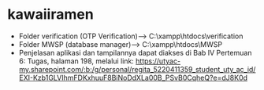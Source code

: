 # kawaiiramen
- Folder verification (OTP Verification)--> C:\xampp\htdocs\verification
- Folder MWSP (database manager)--> C:\xampp\htdocs\MWSP
- Penjelasan aplikasi dan tampilannya dapat diakses di Bab IV Pertemuan 6: Tugas, halaman 198, melalui link: https://utyac-my.sharepoint.com/:b:/g/personal/regita_5220411359_student_uty_ac_id/EXI-Kzb1GLVIhmFDKxhuuF8BiNoDdXLa00B_PSvB0CqheQ?e=dJ8K0d
